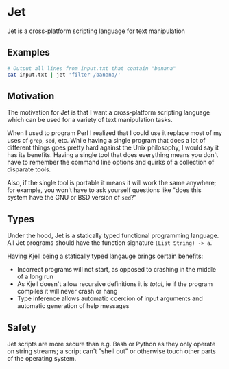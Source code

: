 # Jet
Jet is a cross-platform scripting language for text manipulation

## Examples

```sh
# Output all lines from input.txt that contain "banana"
cat input.txt | jet 'filter /banana/' 
```

## Motivation

The motivation for Jet is that I want a cross-platform scripting language which can be used for a variety of text manipulation tasks.

When I used to program Perl I realized that I could use it replace most of my uses of `grep`, `sed`, etc. While having a single program that does a lot of different things goes pretty hard against the Unix philosophy, I would say it has its benefits. Having a single tool that does everything means you don't have to remember the command line options and quirks of a collection of disparate tools. 

Also, if the single tool is portable it means it will work the same anywhere; for example, you won't have to ask yourself questions like "does this system have the GNU or BSD version of `sed`?"

## Types

Under the hood, Jet is a statically typed functional programming language. All Jet programs should have the function signature `(List String) -> a`.

Having Kjell being a statically typed langauge brings certain benefits:

 - Incorrect programs will not start, as opposed to crashing in the middle of a long run
 - As Kjell doesn't allow recursive definitions it is *total*, ie if the program compiles it will never crash or hang
 - Type inference allows automatic coercion of input arguments and automatic generation of help messages 

## Safety

Jet scripts are more secure than e.g. Bash or Python as they only operate on string streams; a script can't "shell out" or otherwise touch other parts of the operating system.

